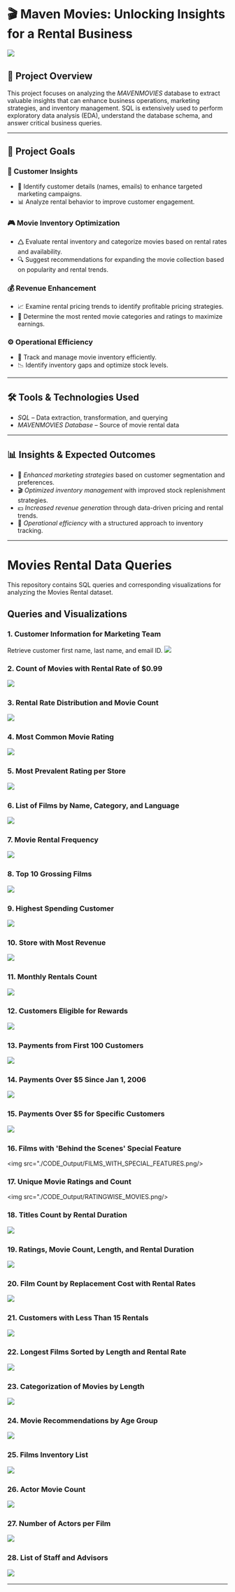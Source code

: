 # 🎬 Maven Movies: Unlocking Insights for a Rental Business

<img src="./banner.jpg"/>&nbsp;

## 📌 Project Overview
This project focuses on analyzing the *MAVENMOVIES* database to extract valuable insights that can enhance business operations, marketing strategies, and inventory management. SQL is extensively used to perform exploratory data analysis (EDA), understand the database schema, and answer critical business queries.


---

## 🎯 Project Goals

### 🛒 Customer Insights

- 📌 Identify customer details (names, emails) to enhance targeted marketing campaigns.
- 📊 Analyze rental behavior to improve customer engagement.

### 🎮 Movie Inventory Optimization

- 🛆 Evaluate rental inventory and categorize movies based on rental rates and availability.
- 🔍 Suggest recommendations for expanding the movie collection based on popularity and rental trends.

### 💰 Revenue Enhancement

- 📈 Examine rental pricing trends to identify profitable pricing strategies.
- 🎥 Determine the most rented movie categories and ratings to maximize earnings.

### ⚙️ Operational Efficiency

- 📌 Track and manage movie inventory efficiently.
- 📉 Identify inventory gaps and optimize stock levels.

---

## 🛠️ Tools & Technologies Used
- *SQL* – Data extraction, transformation, and querying
- *MAVENMOVIES Database* – Source of movie rental data

---

## 📊 Insights & Expected Outcomes
- 📢 *Enhanced marketing strategies* based on customer segmentation and preferences.
- 🎬 *Optimized inventory management* with improved stock replenishment strategies.
- 💵 *Increased revenue generation* through data-driven pricing and rental trends.
- 📌 *Operational efficiency* with a structured approach to inventory tracking.

---

# Movies Rental Data Queries

This repository contains SQL queries and corresponding visualizations for analyzing the Movies Rental dataset.

## Queries and Visualizations

### 1. Customer Information for Marketing Team
Retrieve customer first name, last name, and email ID.
<img src="./CODE_Output/ACTOR_APPEARANCE.png"/>&nbsp;


### 2. Count of Movies with Rental Rate of $0.99
<img src="./CODE_Output/CHEAPEST_RENTALS.png"/>&nbsp;

### 3. Rental Rate Distribution and Movie Count
<img src="./CODE_Output/TOTAL_NUMBER_OF_MOVIES.png"/>&nbsp;

### 4. Most Common Movie Rating
<img src="./CODE_Output/RATING_WISE_COUNT.png"/>&nbsp;

### 5. Most Prevalent Rating per Store
<img src="./CODE_Output/TOTAL_FILMS.png"/>&nbsp;

### 6. List of Films by Name, Category, and Language
<img src="./CODE_Output/CATEGORY_NAME.png"/>&nbsp;

### 7. Movie Rental Frequency
<img src="./CODE_Output/POPULARITY.png"/>&nbsp;

### 8. Top 10 Grossing Films
<img src="./CODE_Output/REVENUE_PER_MOVIE.png"/>&nbsp;

### 9. Highest Spending Customer
<img src="./CODE_Output/MOST_SPENDING_CUSTOMER.png"/>&nbsp;

### 10. Store with Most Revenue
<img src="./CODE_Output/TOTAL_NUMBER_OF_MOVIES.png"/>&nbsp;

### 11. Monthly Rentals Count
<img src="./CODE_Output/RENTALS_PER_MONTH.png"/>&nbsp;

### 12. Customers Eligible for Rewards
<img src="./CODE_Output/REWARD_VIA_PHONE.png"/>&nbsp;

### 13. Payments from First 100 Customers
<img src="./CODE_Output/PAYMENT_DETAILS_FIRST_100.png"/>&nbsp;

### 14. Payments Over $5 Since Jan 1, 2006
<img src="./CODE_Output/OLD_CUSTOMER_OVER_5$.png"/>&nbsp;

### 15. Payments Over $5 for Specific Customers
<img src="./CODE_Output/TOTAL_NUMBER_OF_MOVIES.png"/>&nbsp;

### 16. Films with 'Behind the Scenes' Special Feature
<img src="./CODE_Output/FILMS_WITH_SPECIAL_FEATURES.png/>&nbsp;

### 17. Unique Movie Ratings and Count
<img src="./CODE_Output/RATINGWISE_MOVIES.png/>&nbsp;

### 18. Titles Count by Rental Duration
<img src="./CODE_Output/RENTAL_DURATIONWISE_MOVIES.png"/>&nbsp;

### 19. Ratings, Movie Count, Length, and Rental Duration
<img src="./CODE_Output/COMPARE_LENGTH.png"/>&nbsp;

### 20. Film Count by Replacement Cost with Rental Rates
<img src="./CODE_Output/RENTAL_VS_REPLACEMENT.png"/>&nbsp;

### 21. Customers with Less Than 15 Rentals
<img src="./CODE_Output/NON_LOYAL_CUSTOMERS.png"/>&nbsp;

### 22. Longest Films Sorted by Length and Rental Rate
<img src="./CODE_Output/TOTAL_NUMBER_OF_MOVIES.png"/>&nbsp;

### 23. Categorization of Movies by Length
<img src="./CODE_Output/TOTAL_NUMBER_OF_MOVIES.png"/>&nbsp;

### 24. Movie Recommendations by Age Group
<img src="./CODE_Output/TOTAL_NUMBER_OF_MOVIES.png"/>&nbsp;

### 25. Films Inventory List
<img src="./CODE_Output/TOTAL_NUMBER_OF_MOVIES.png"/>&nbsp;

### 26. Actor Movie Count
<img src="./CODE_Output/TOTAL_NUMBER_OF_MOVIES.png"/>&nbsp;

### 27. Number of Actors per Film
<img src="./CODE_Output/TOTAL_NUMBER_OF_MOVIES.png"/>&nbsp;

### 28. List of Staff and Advisors
<img src="./CODE_Output/TOTAL_NUMBER_OF_MOVIES.png"/>&nbsp;

---
